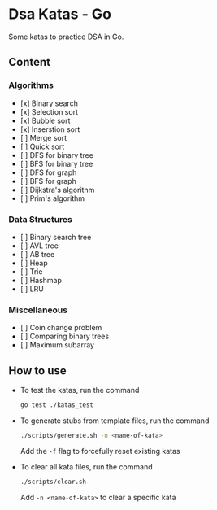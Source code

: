# Dsa Katas - Go

Some katas to practice DSA in Go.

## Content

### Algorithms

- \[x\] Binary search
- \[x\] Selection sort
- \[x\] Bubble sort
- \[x\] Inserstion sort
- \[ \] Merge sort
- \[ \] Quick sort
- \[ \] DFS for binary tree
- \[ \] BFS for binary tree
- \[ \] DFS for graph
- \[ \] BFS for graph
- \[ \] Dijkstra's algorithm
- \[ \] Prim's algorithm

### Data Structures

- \[ \] Binary search tree
- \[ \] AVL tree
- \[ \] AB tree
- \[ \] Heap
- \[ \] Trie
- \[ \] Hashmap
- \[ \] LRU

### Miscellaneous

- \[ \] Coin change problem
- \[ \] Comparing binary trees
- \[ \] Maximum subarray

## How to use

- To test the katas, run the command

  ```bash
  go test ./katas_test
  ```

- To generate stubs from template files, run the command

  ```bash
  ./scripts/generate.sh -n <name-of-kata>
  ```

  Add the `-f` flag to forcefully reset existing katas

- To clear all kata files, run the command

  ```bash
  ./scripts/clear.sh
  ```

  Add `-n <name-of-kata>` to clear a specific kata
